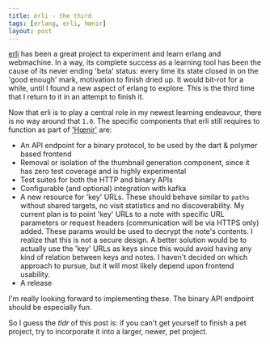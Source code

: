 ```yaml
---
title: erli - the third
tags: [erlang, erli, hœnir]
layout: post
---
```


[erli](https://github.com/m2w/erli) has been a great project to
experiment and learn erlang and webmachine. In a way, its complete
success as a learning tool has been the cause of its never ending
'beta' status: every time its state closed in on the 'good enough'
mark, motivation to finish dried up. It would bit-rot for a while,
until I found a new aspect of erlang to explore. This is the third
time that I return to it in an attempt to finish it.

Now that erli is to play a central role in my newest learning
endeavour, there is no way around that `1.0`. The specific components
that erli still requires to function as part of
['Hœnir'](/2014/03/24/starting-a-new-project) are:

- An <abbr>API</abbr> endpoint for a binary protocol, to be used by
  the dart & polymer based frontend
- Removal or isolation of the thumbnail generation component, since it
  has zero test coverage and is highly experimental
- Test suites for both the <abbr>HTTP</abbr> and binary
  <abbr>APIs</abbr>
- Configurable (and optional) integration with kafka
- A new resource for 'key' URLs. These should behave similar to
  `paths` without shared targets, no visit statistics and no
  discoverability. My current plan is to point 'key' <abbr>URLs</abbr>
  to a note with specific <abbr>URL</abbr> parameters or request headers
  (communication will be via <abbr>HTTPS</abbr> only) added. These
  params would be used to decrypt the note's contents. I realize that
  this is not a secure design. A better solution would be to actually
  use the 'key' <abbr>URLs</abbr> as keys since this would avoid
  having any kind of relation between keys and notes. I haven't
  decided on which approach to pursue, but it will most likely depend upon
  frontend usability.
- A release

I'm really looking forward to implementing these. The binary
<abbr>API</abbr> endpoint should be especially fun.

So I guess the *tldr* of this post is: if you can't get yourself to
finish a pet project, try to incorporate it into a larger, newer, pet
project.
